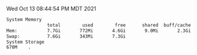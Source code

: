 Wed Oct 13 08:44:54 PM MDT 2021
```bash
System Memory
               total        used        free      shared  buff/cache   available
Mem:           7.7Gi       772Mi       4.6Gi       9.0Mi       2.3Gi       6.6Gi
Swap:          7.6Gi       343Mi       7.3Gi
System Storage
670M	.
```
```bash
